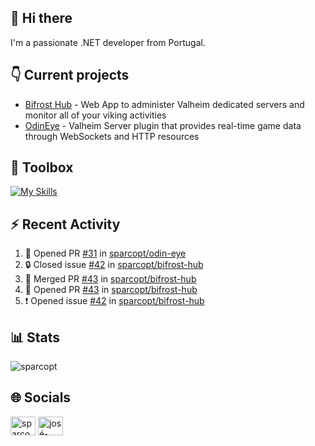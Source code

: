 ## 👋 Hi there

I'm a passionate .NET developer from Portugal.

## 👇 Current projects

- [Bifrost Hub](https://github.com/sparcopt/bifrost-hub) - Web App to administer Valheim dedicated servers and monitor all of your viking activities
- [OdinEye](https://github.com/sparcopt/odin-eye) - Valheim Server plugin that provides real-time game data through WebSockets and HTTP resources

## 🧰 Toolbox
[![My Skills](https://skillicons.dev/icons?i=cs,dotnet,bash,linux,git,docker,kubernetes,cassandra,mongodb,grafana,jenkins,kafka,raspberrypi,unity,vim)](https://skillicons.dev)

## :zap: Recent Activity
<!--START_SECTION:activity-->
1. 💪 Opened PR [#31](https://github.com/sparcopt/odin-eye/pull/31) in [sparcopt/odin-eye](https://github.com/sparcopt/odin-eye)
2. 🔒 Closed issue [#42](https://github.com/sparcopt/bifrost-hub/issues/42) in [sparcopt/bifrost-hub](https://github.com/sparcopt/bifrost-hub)
3. 🎉 Merged PR [#43](https://github.com/sparcopt/bifrost-hub/pull/43) in [sparcopt/bifrost-hub](https://github.com/sparcopt/bifrost-hub)
4. 💪 Opened PR [#43](https://github.com/sparcopt/bifrost-hub/pull/43) in [sparcopt/bifrost-hub](https://github.com/sparcopt/bifrost-hub)
5. ❗ Opened issue [#42](https://github.com/sparcopt/bifrost-hub/issues/42) in [sparcopt/bifrost-hub](https://github.com/sparcopt/bifrost-hub)
<!--END_SECTION:activity-->

## 📊 Stats
<p><img align="center" src="https://github-readme-stats.vercel.app/api/top-langs?username=sparcopt&show_icons=true&locale=en&layout=compact&theme=transparent" alt="sparcopt" /></p>

## 🌐 Socials
<p align="left">
<a href="https://twitter.com/sparcopt" target="blank"><img align="center" src="https://raw.githubusercontent.com/rahuldkjain/github-profile-readme-generator/master/src/images/icons/Social/twitter.svg" alt="sparcopt" height="30" width="40" /></a>
<a href="https://linkedin.com/in/josé-almeida-81a22795" target="blank"><img align="center" src="https://raw.githubusercontent.com/rahuldkjain/github-profile-readme-generator/master/src/images/icons/Social/linked-in-alt.svg" alt="josé-almeida-81a22795" height="30" width="40" /></a>
</p>
